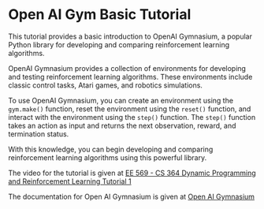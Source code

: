 # Open AI Gym Basic Tutorial

This tutorial provides a basic introduction to OpenAI Gymnasium, a popular Python library for developing and comparing reinforcement learning algorithms.

OpenAI Gymnasium provides a collection of environments for developing and testing reinforcement learning algorithms. These environments include classic control tasks, Atari games, and robotics simulations.

To use OpenAI Gymnasium, you can create an environment using the `gym.make()` function, reset the environment using the `reset()` function, and interact with the environment using the `step()` function. The `step()` function takes an action as input and returns the next observation, reward, and termination status.

With this knowledge, you can begin developing and comparing reinforcement learning algorithms using this powerful library.

The video for the tutorial is given at [EE 569 - CS 364 Dynamic Programming and Reinforcement Learning Tutorial 1]([URL](https://youtu.be/Q8vQ2xblppw))

The documentation for Open AI Gymnasium is given at [Open AI Gymnasium]([URL](https://gymnasium.farama.org/))
